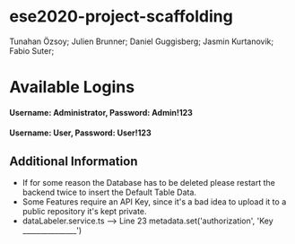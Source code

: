 # ese2020-project-scaffolding
Tunahan Özsoy; 
Julien Brunner;
Daniel Guggisberg;
Jasmin Kurtanovik;
Fabio Suter;

# Available Logins
#### Username: Administrator, Password: Admin!123
#### Username: User, Password: User!123

## Additional Information
- If for some reason the Database has to be deleted please restart the backend twice to insert the Default Table Data.
- Some Features require an API Key, since it's a bad idea to upload it to a public repository it's kept private.
 - dataLabeler.service.ts --> Line 23 metadata.set('authorization', 'Key _______________')

